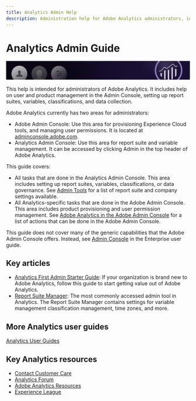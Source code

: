 ```yaml
---
title: Analytics Admin Help
description: Administration help for Adobe Analytics administrators, including user and product management in the Admin Console, setting up report suites, variables, classifications, and data collection.
---
```


# Analytics Admin Guide

![Banner](/assets/doc_banner_admin.png)

This help is intended for administrators of Adobe Analytics. It includes help on user and product management in the Admin Console, setting up report suites, variables, classifications, and data collection. 

Adobe Analytics currently has two areas for administrators:

* Adobe Admin Console: Use this area for provisioning Experience Cloud tools, and managing user permissions. It is located at [adminconsole.adobe.com](https://adminconsole.adobe.com).
* Analytics Admin Console: Use this area for report suite and variable management. It can be accessed by clicking Admin in the top header of Adobe Analytics.

This guide covers:

* All tasks that are done in the Analytics Admin Console. This area includes setting up report suites, variables, classifications, or data governance. See [Admin Tools](admin/c-admin-tools.md) for a list of report suite and company settings available.
* All Analytics-specific tasks that are done in the Adobe Admin Console. This area includes product provisioning and user permission management. See [Adobe Analytics in the Adobe Admin Console](admin-console/home.md) for a list of actions that can be done in the Adobe Admin Console.

This guide does not cover many of the generic capabilities that the Adobe Admin Console offers. Instead, see [Admin Console](https://helpx.adobe.com/enterprise/using/admin-console.html) in the Enterprise user guide.

## Key articles

* [Analytics First Admin Starter Guide](admin-console/first-admin-guide.md): If your organization is brand new to Adobe Analytics, follow this guide to start getting value out of Adobe Analytics.
* [Report Suite Manager](c-manage-report-suites/report-suites-admin.md): The most commonly accessed admin tool in Analytics. The Report Suite Manager contains settings for variable management classification management, time zones, and more.

## More Analytics user guides

[Analytics User Guides](/help/landing/home.md)

## Key Analytics resources

* [Contact Customer Care](https://helpx.adobe.com/contact/enterprise-support.ec.html)
* [Analytics Forum](https://forums.adobe.com/community/experience-cloud/analytics-cloud/analytics)
* [Adobe Analytics Resources](https://forums.adobe.com/message/10660755)
* [Experience League](https://landing.adobe.com/experience-league/)
